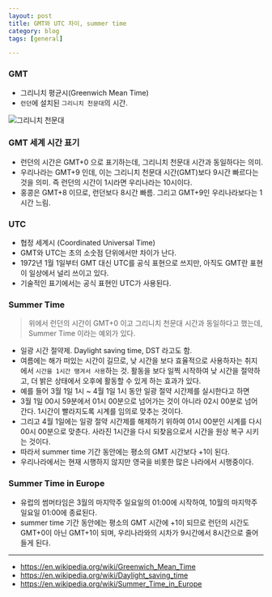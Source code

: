```yaml
---
layout: post
title: GMT와 UTC 차이, summer time
category: blog
tags: [general]

---
```


### GMT
- 그리니치 평균시(Greenwich Mean Time)
- `런던`에 설치된 `그리니치 천문대`의 시간.

![그리니치 천문대](__imgUrl__/1.jpg)

### GMT 세계 시간 표기
- 런던의 시간은 GMT+0 으로 표기하는데, 그리니치 천문대 시간과 동일하다는 의미.
- 우리나라는 GMT+9 인데, 이는 그리니치 천문대 시간(GMT)보다 9시간 빠르다는 것을 의미. 즉 런던의 시간이 1시라면 우리나라는 10시이다.
- 홍콩은 GMT+8 이므로, 런던보다 8시간 빠름. 그리고 GMT+9인 우리나라보다는 1시간 느림.

### UTC
- 협정 세계시 (Coordinated Universal Time)
- GMT와 UTC는 초의 소숫점 단위에서만 차이가 난다.
- 1972년 1월 1일부터 GMT 대신 UTC를 공식 표현으로 쓰지만, 아직도 GMT란 표현이 일상에서 널리 쓰이고 있다.
- 기술적인 표기에서는 공식 표현인 UTC가 사용된다.

### Summer Time
> 위에서 런던의 시간이 GMT+0 이고 그리니치 천문대 시간과 동일하다고 했는데, Summer Time 이라는 예외가 있다.

- 일광 시간 절약제. Daylight saving time, DST 라고도 함.
- 여름에는 해가 떠있는 시간이 길므로, 낮 시간을 보다 효율적으로 사용하자는 취지에서 `시간을 1시간 땡겨서 사용`하는 것. 활동을 보다 일찍 시작하여 낮 시간을 절약하고, 더 밝은 상태에서 오후에 활동할 수 있게 하는 효과가 있다.
- 예를 들어 3월 1일 1시 ~ 4월 1일 1시 동안 일광 절약 시간제를 실시한다고 하면
 - 3월 1일 00시 59분에서 01시 00분으로 넘어가는 것이 아니라 02시 00분로 넘어간다. 1시간이 빨라지도록 시계를 임의로 맞추는 것이다. 
 - 그리고 4월 1일에는 일광 절약 시간제를 해제하기 위하여 01시 00분인 시계를 다시 00시 00분으로 맞춘다. 사라진 1시간을 다시 되찾음으로서 시간을 원상 복구 시키는 것이다.
- 따라서 summer time 기간 동안에는 평소의 GMT 시간보다 +1이 된다.
- 우리나라에서는 현재 시행하지 않지만 영국을 비롯한 많은 나라에서 시행중이다.

### Summer Time in Europe
- 유럽의 썸머타임은 3월의 마지막주 일요일의 01:00에 시작하여, 10월의 마지막주 일요일 01:00에 종료된다.
- summer time 기간 동안에는 평소의 GMT 시간에 +1이 되므로 런던의 시간도 GMT+0이 아닌 GMT+1이 되며, 우리나라와의 시차가 9시간에서 8시간으로 줄어들게 된다.

---

- https://en.wikipedia.org/wiki/Greenwich_Mean_Time
- https://en.wikipedia.org/wiki/Daylight_saving_time
- https://en.wikipedia.org/wiki/Summer_Time_in_Europe